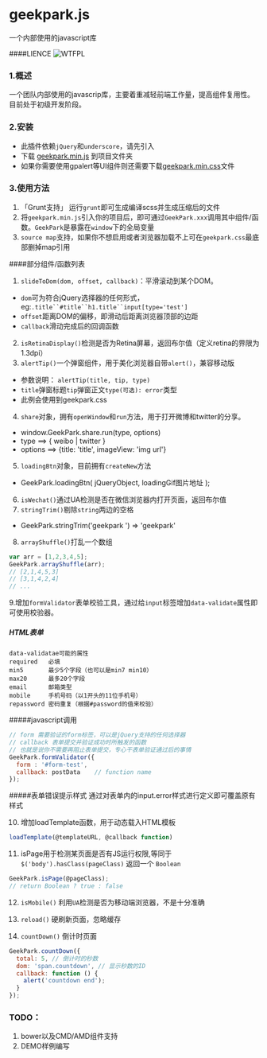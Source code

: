 geekpark.js
===========

一个内部使用的javascript库

####LIENCE
![WTFPL](http://www.wtfpl.net/wp-content/uploads/2012/12/wtfpl-badge-4.png)

### 1.概述
一个团队内部使用的javascrip库，主要着重减轻前端工作量，提高组件复用性。目前处于初级开发阶段。
### 2.安装
* 此插件依赖`jQuery`和`underscore`，请先引入
* 下载 [geekpark.min.js](https://raw.githubusercontent.com/GeekPark/geekpark.js/master/assets/javascript/geekpark.min.js) 到项目文件夹
* 如果你需要使用gpalert等UI组件则还需要下载[geekpark.min.css](https://raw.githubusercontent.com/GeekPark/geekpark.js/master/assets/javascript/geekpark.min.js)文件
 

### 3.使用方法
1. 「Grunt支持」
  运行`grunt`即可生成编译scss并生成压缩后的文件
2. 将`geekpark.min.js`引入你的项目后，即可通过`GeekPark.xxx`调用其中组件/函数。`GeekPark`是暴露在`window`下的全局变量
3. `source map`支持，如果你不想启用或者浏览器加载不上可在`geekpark.css`最底部删掉map引用

####部分组件/函数列表
1. `slideToDom(dom, offset, callback)`：平滑滚动到某个DOM。
  - `dom`可为符合jQuery选择器的任何形式，eg:`.title``#title``h1.title``input[type='test']`
  - `offset`距离DOM的偏移，即滑动后距离浏览器顶部的边距
  - `callback`滑动完成后的回调函数
2. `isRetinaDisplay()`检测是否为Retina屏幕，返回布尔值（定义retina的界限为1.3dpi）
3. `alertTip()`一个弹窗组件，用于美化浏览器自带`alert()`，兼容移动版
  - 参数说明： `alertTip(title, tip, type)`
  - `title`弹窗标题`tip`弹窗正文`type(可选): error`类型
  - 此例会使用到geekpark.css
4. `share`对象，拥有`openWindow`和`run`方法，用于打开微博和twitter的分享。
  - window.GeekPark.share.run(type, options)
  - type ==> { weibo | twitter }
  - options ==> {title: 'title', imageView: 'img url'}
5. `loadingBtn`对象，目前拥有`createNew`方法
  - GeekPark.loadingBtn( jQueryObject, loadingGif图片地址 );
6. `isWechat()`通过UA检测是否在微信浏览器内打开页面，返回布尔值
7. `stringTrim()`剔除`string`两边的空格
  - GeekPark.stringTrim('geekpark ') => 'geekpark'
8. `arrayShuffle()`打乱一个数组

  ```javascript
  var arr = [1,2,3,4,5];
  GeekPark.arrayShuffle(arr);
  // [2,1,4,5,3]
  // [3,1,4,2,4]
  // ...
  ```

9.增加`formValidator`表单校验工具，通过给`input`标签增加`data-validate`属性即可使用校验器。

##### HTML表单
```
data-validatae可能的属性
required   必填
min5       最少5个字段（也可以是min7 min10）
max20      最多20个字段
email      邮箱类型
mobile     手机号码（以1开头的11位手机号）
repassword 密码重复（根据#password的值来校验）
```

#####javascript调用
```javascript
// form 需要验证的form标签，可以是jQuery支持的任何选择器
// callback 表单提交并验证成功时所触发的函数
// 也就是说你不需要再阻止表单提交，专心干表单验证通过后的事情
GeekPark.formValidator({
  form : '#form-test',
  callback: postData    // function name
});
```

#####表单错误提示样式
通过对表单内的input.error样式进行定义即可覆盖原有样式

10. 增加loadTemplate函数，用于动态载入HTML模板
```javascript
loadTemplate(@templateURL, @callback function)
```

11. isPage用于检测某页面是否有JS运行权限,等同于 `$('body').hasClass(pageClass)` 返回一个 `Boolean`
```javascript
GeekPark.isPage(@pageClass);
// return Boolean ? true : false

```

12. `isMobile()` 利用`UA`检测是否为移动端浏览器，不是十分准确

13. `reload()` 硬刷新页面，忽略缓存

14. `countDown()` 倒计时页面
```javascript
GeekPark.countDown({
  total: 5, // 倒计时的秒数
  dom: 'span.countdown', // 显示秒数的ID
  callback: function () {
    alert('countdown end');
  }
});
```

### TODO：
1. bower以及CMD/AMD组件支持
2. DEMO样例编写
